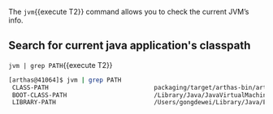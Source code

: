 
The `jvm`{{execute T2}} command allows you to check the current JVM’s info.

## Search for current java application's classpath

`jvm | grep PATH`{{execute T2}}

```bash
[arthas@41064]$ jvm | grep PATH
 CLASS-PATH                             packaging/target/arthas-bin/arthas-demo.jar
 BOOT-CLASS-PATH                        /Library/Java/JavaVirtualMachines/jdk1.8.0_151.jdk/Contents/Home/jre/lib/resources.jar:/Librar
 LIBRARY-PATH                           /Users/gongdewei/Library/Java/Extensions:/Library/Java/Extensions:/Network/Library/Java/Extens
```
